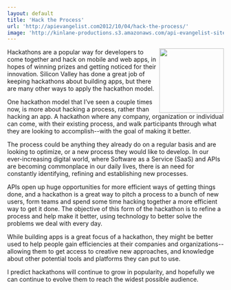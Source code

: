 ```yaml
---
layout: default
title: 'Hack the Process'
url: 'http://apievangelist.com2012/10/04/hack-the-process/'
image: 'http://kinlane-productions.s3.amazonaws.com/api-evangelist-site/blog/gears-grey.jpeg'
---
```



<p>
     <img src="https://s3.amazonaws.com/kinlane-productions/gears-grey.jpeg"  width="150" align="right" />
</p>
<p>
     Hackathons are a popular way for developers to come together and hack on mobile and web apps, in hopes of winning prizes and getting noticed for their innovation. Silicon Valley has done a great job of keeping hackathons about building apps, but there are many other ways to apply the hackathon model.
</p>
<p>
     One hackathon model that I’ve seen a couple times now, is more about hacking a process, rather than hacking an app. A hackathon where any company, organization or individual can come, with their existing process, and walk participants through what they are looking to accomplish--with the goal of making it better.
</p>
<p>
     The process could be anything they already do on a regular basis and are looking to optimize, or a new process they would like to develop. In our ever-increasing digital world, where Software as a Service (SaaS) and APIs are becoming commonplace in our daily lives, there is an need for constantly identifying, refining and establishing new processes.
</p>
<p>
     APIs open up huge opportunities for more efficient ways of getting things done, and a hackathon is a great way to pitch a process to a bunch of new users, form teams and spend some time hacking together a more efficient way to get it done. The objective of this form of the hackathon is to refine a process and help make it better, using technology to better solve the problems we deal with every day.
</p>
<p>
     While building apps is a great focus of a hackathon, they might be better used to help people gain efficiencies at their companies and organizations--allowing them to get access to creative new approaches, and knowledge about other potential tools and platforms they can put to use.  
</p>
<p>
     I predict hackathons will continue to grow in popularity, and hopefully we can continue to evolve them to reach the widest possible audience.  
</p>

